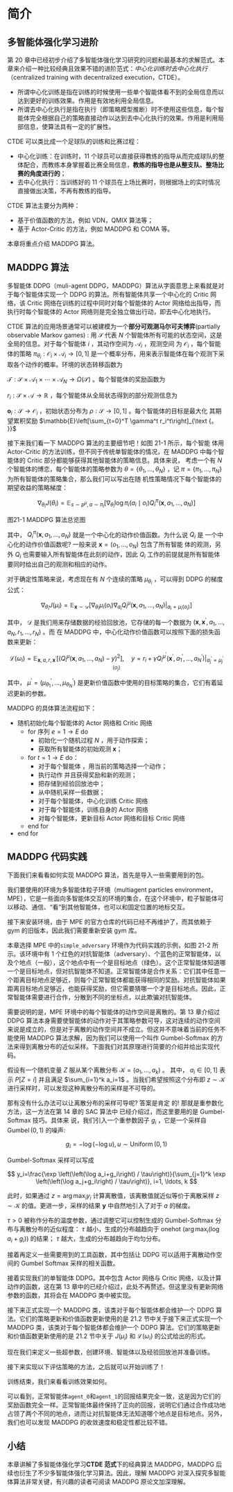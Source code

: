 

<!--
 * @version:
 * @Author:  StevenJokess（蔡舒起） https://github.com/StevenJokess
 * @Date: 2023-02-23 20:18:52
 * @LastEditors:  StevenJokess（蔡舒起） https://github.com/StevenJokess
 * @LastEditTime: 2023-10-02 21:12:45
 * @Description:
 * @Help me: 如有帮助，请赞助，失业3年了。![支付宝收款码](https://github.com/StevenJokess/d2rl/blob/master/img/%E6%94%B6.jpg)
 * @TODO::
 * @Reference:
-->
# 简介

## 多智能体强化学习进阶

第 20 章中已经初步介绍了多智能体强化学习研究的问题和最基本的求解范式。本章来介绍一种比较经典且效果不错的进阶范式：*中心化训练时去中心化执行*（centralized training with decentralized execution，CTDE）。

- 所谓中心化训练是指在训练的时候使用一些单个智能体看不到的全局信息而以达到更好的训练效果。作用是有效地利用全局信息。
- 所谓去中心化执行是指在执行（即策略模型推断）时不使用这些信息，每个智能体完全根据自己的策略直接动作以达到去中心化执行的效果。作用是利用局部信息，使算法具有一定的扩展性。

CTDE 可以类比成一个足球队的训练和比赛过程：

- 中心化训练：在训练时，11 个球员可以直接获得教练的指导从而完成球队的整体配合，而教练本身掌握着比赛全局信息，**教练的指导也是从整支队、整场比赛的角度进行的**；
- 去中心化执行：当训练好的 11 个球员在上场比赛时，则根据场上的实时情况直接做出决策，不再有教练的指导。

CTDE 算法主要分为两种：

- 基于价值函数的方法，例如 VDN，QMIX 算法等；
- 基于 Actor-Critic 的方法，例如 MADDPG 和 COMA 等。

本章将重点介绍 MADDPG 算法。

## MADDPG 算法

多智能体 DDPG（muli-agent DDPG，MADDPG）算法从字面意思上来看就是对于每个智能体实现一个 DDPG 的算法。所有智能体共享一个中心化的 Critic 网络，该 Critic 网络在训练的过程中同时对每个智能体的 Actor 网络给出指导，而执行时每个智能体的 Actor 网络则是完全独立做出行动，即去中心化地执行。

CTDE 算法的应用场景通常可以被建模为一个**部分可观测马尔可夫博弈**(partially observable Markov games) : 用 $\mathcal{S}$ 代表 $N$ 个智能体所有可能的状态空间，这是全局的信息。对于每个智能体 $i$ ，其动作空间为 $\mathcal{A}_i$ ，观测空间 为 $\mathcal{O}_i$ ，每个智能体的策略 $\pi_{\theta_i}: \mathcal{O}_i \times \mathcal{A}_i \rightarrow[0,1]$ 是一个概率分布，用来表示智能体在每个观测下采取各个动作的概率。环境的状态转移函数为

$\mathcal{T}: \mathcal{S} \times \mathcal{A}_1 \times \cdots \times \mathcal{A}_N \rightarrow \Omega(\mathcal{S})$ 。每个智能体的奖励函数为

$r_i: \mathcal{S} \times \mathcal{A} \rightarrow \mathbb{R}$ ，每个智能体从全局状态得到的部分观测信息为

$\mathbf{o}_i: \mathcal{S} \rightarrow \mathcal{O}_i$ ，初始状态分布为 $\rho: \mathcal{S} \rightarrow[0,1]$ 。每个智能体的目标是最大化 其期望累积奖励 $\mathbb{E}\left[\sum_{t=0}^T \gamma^t r_i^t\right]_{\text {。 }}$

接下来我们看一下 MADDPG 算法的主要细节吧！如图 21-1 所示，每个智能 体用 Actor-Critic 的方法训练，但不同于传统单智能体的情况，在 MADDPG 中每个智能体的 Critic 部分都能够获得其他智能体的策略信息。具体来说， 考虑一个有 $N$ 个智能体的博恋，每个智能体的策略参数为 $\theta=\left\{\theta_1, \ldots, \theta_N\right\}$ ，记 $\pi=\left\{\pi_1, \ldots, \pi_N\right\}$ 为所有智能体的策略集合，那么我们可以写出在随 机性策略情况下每个智能体的期望收益的策略梯度：

$$
\nabla_{\theta_i} J\left(\theta_i\right)=\mathbb{E}_{s \sim p^\mu, a \sim \pi_i}\left[\nabla_{\theta_i} \log \pi_i\left(a_i \mid o_i\right) Q_i^\pi\left(\mathbf{x}, a_1, \ldots, a_N\right)\right]
$$

图21-1 MADDPG 算法总览图

其中， $Q_i^\pi\left(\mathbf{x}, a_1, \ldots, a_N\right)$ 就是一个中心化的动作价值函数。为什么说 $Q_i$ 是 一个中心化的动作价值函数呢? 一般来说 $\mathbf{x}=\left(o_1, \ldots, o_N\right)$ 包含了所有智能 体的观测，另外 $Q_i$ 也需要输入所有智能体在此刻的动作，因此 $Q_i$ 工作的前提就是所有智能体要同时给出自己的观测和相应的动作。

对于确定性策略来说，考虑现在有 $N$ 个连续的策略 $\mu_{\theta_i}$ ，可以得到 DDPG 的梯度公式：

$$
\nabla_{\theta_i} J\left(\mu_i\right)=\mathbb{E}_{\mathbf{x} \sim \mathcal{D}}\left[\left.\nabla_{\theta_i} \mu_i\left(o_i\right) \nabla_{a_i} Q_i^\mu\left(\mathbf{x}, a_1, \ldots, a_N\right)\right|_{a_i=\mu_i\left(o_i\right)}\right]
$$

其中， $\mathcal{D}$ 是我们用来存储数据的经验回放池，它存储的每一个数据为 $\left(\mathbf{x}, \mathbf{x}^{\prime}, a_1, \ldots, a_N, r_1, \ldots, r_N\right)$ 。而 在 MADDPG 中，中心化动作价值函数可以按照下面的损失函数来更新：

$$
\mathcal{L}\left(\omega_i\right)=\mathbb{E}_{\mathbf{x}, a, r, \mathbf{x}^{\prime}}\left[\left(Q_i^\mu\left(\mathbf{x}, a_1, \ldots, a_N\right)-y\right)^2\right], \quad y=r_i+\left.\gamma Q_i^{\mu^{\prime}}\left(\mathbf{x}^{\prime}, a_1^{\prime}, \ldots, a_N^{\prime}\right)\right|_{a_j^{\prime}=\mu_j^{\prime}\left(o_j\right)}
$$

其中， $\mu^{\prime}=\left(\mu_{\theta_1}^{\prime}, \ldots, \mu_{\theta_N}^{\prime}\right)$ 是更新价值函数中使用的目标策略的集合，它们有着延迟更新的参数。


MADDPG 的具体算法流程如下：

- 随机初始化每个智能体的 Actor 网络和 Critic 网络
  - for 序列  $e = 1 \rightarrow E$ do
    - 初始化一个随机过程 $N$ ，用于动作探索；
    - 获取所有智能体的初始观测 $\mathbf{x}$；
  - for  $t = 1 \rightarrow E$ do：
    - 对于每个智能体 ，用当前的策略选择一个动作；
    - 执行动作 并且获得奖励和新的观测；
    - 把存储到经验回放池中；
    - 从中随机采样一些数据；
    - 对于每个智能体，中心化训练 Critic 网络
    - 对于每个智能体，训练自身的 Actor 网络
    - 对每个智能体，更新目标 Actor 网络和目标 Critic 网络
  - end for
- end for

## MADDPG 代码实践

下面我们来看看如何实现 MADDPG 算法，首先是导入一些需要用到的包。

我们要使用的环境为多智能体粒子环境（multiagent particles environment，MPE），它是一些面向多智能体交互的环境的集合，在这个环境中，粒子智能体可以移动、通信、“看”到其他智能体，也可以和固定位置的地标交互。

接下来安装环境，由于 MPE 的官方仓库的代码已经不再维护了，而其依赖于 gym 的旧版本，因此我们需要重新安装 gym 库。

本章选择 MPE 中的`simple_adversary` 环境作为代码实践的示例，如图 21-2 所示。该环境中有 1 个红色的对抗智能体（adversary）、个蓝色的正常智能体，以及个地点（一般），这个地点中有一个是目标地点（绿色）。这个正常智能体知道哪一个是目标地点，但对抗智能体不知道。正常智能体是合作关系：它们其中任意一个距离目标地点足够近，则每个正常智能体都能获得相同的奖励。对抗智能体如果距离目标地点足够近，也能获得奖励，但它需要猜哪一个才是目标地点。因此，正常智能体需要进行合作，分散到不同的坐标点，以此欺骗对抗智能体。

需要说明的是，MPE 环境中的每个智能体的动作空间是离散的。第 13 章介绍过 DDPG 算法本身需要使智能体的动作对于其策略参数可导，这对连续的动作空间来说是成立的，但是对于离散的动作空间并不成立。但这并不意味着当前的任务不能使用 MADDPG 算法求解，因为我们可以使用一个叫作 Gumbel-Softmax 的方法来得到离散分布的近似采样。下面我们对其原理进行简要的介绍并给出实现代码。

假设有一个随机变量 $Z$ 服从某个离散分布 $\mathcal{K}=\left(a_1, \ldots, a_k\right)$ 。 其中， $a_i \in[0,1]$ 表示 $P[Z=i]$ 并且满足 $\sum_{i=1}^k a_i=1$ 。当我们希望按照这个分布即 $z \sim \mathcal{K}$ 进行采样时，可以发现这种离散分布的采样是不可导的。

那有没有什么办法可以让离散分布的采样可导呢? 答案是肯定 的! 那就是重参数化方法，这一方法在第 14 章的 SAC 算法中 已经介绍过，而这里要用的是 Gumbel-Softmax 技巧。具体来 说，我们引入一个重参数因子 $g_i$ ，它是一个采样自 $\operatorname{Gumbel}(0,1)$ 的噪声:

$$
g_i=-\log (-\log u), u \sim \operatorname{Uniform}(0,1)
$$

Gumbel-Softmax 采样可以写成

$$
y_i=\frac{\exp \left(\left(\log a_i+g_i\right) / \tau\right)}{\sum_{j=1}^k \exp \left(\left(\log a_j+g_i\right) / \tau\right)}, i=1, \ldots, k
$$

此时，如果通过 $z=\arg \max _i y_i$ 计算离散值，该离散值就近似等价于离散采样 $z \sim \mathcal{K}$ 的值。更进一步，采样的结果 $\mathbf{y}$ 中自然地引入了对于 $a$ 的梯度。

$\tau>0$ 被称作分布的温度参数，通过调整它可以控制生成的 Gumbel-Softmax 分布与离散分布的近似程度： $\tau$ 越小，生成的分布越趋向于 onehot $\left(\arg \max _i\left(\log a_i+g_i\right)\right)$ 的结果； $\tau$ 越大，生成的分布越趋向于均匀分布。

接着再定义一些需要用到的工具函数，其中包括让 DDPG 可以适用于离散动作空间的 Gumbel Softmax 采样的相关函数。

接着实现我们的单智能体 DDPG。其中包含 Actor 网络与 Critic 网络，以及计算动作的函数，这在第 13 章中的已经介绍过，此处不再赘述。但这里没有更新网络参数的函数，其将会在 MADDPG 类中被实现。

接下来正式实现一个 MADDPG 类，该类对于每个智能体都会维护一个 DDPG 算法。它们的策略更新和价值函数更新使用的是 21.2 节中关于接下来正式实现一个 MADDPG 类，该类对于每个智能体都会维护一个 DDPG 算法。它们的策略更新和价值函数更新使用的是 21.2 节中关于 $J\left(\mu_i\right)$ 和 $\mathcal{L}\left(\omega_i\right)$ 的公式给出的形式。


现在我们来定义一些超参数，创建环境、智能体以及经验回放池并准备训练。



接下来实现以下评估策略的方法，之后就可以开始训练了！



训练结束，我们来看看训练效果如何。



可以看到，正常智能体`agent_0`和`agent_1`的回报结果完全一致，这是因为它们的奖励函数完全一样。正常智能体最终保持了正向的回报，说明它们通过合作成功地占领了两个不同的地点，进而让对抗智能体无法知道哪个地点是目标地点。另外，我们也可以发现 MADDPG 的收敛速度和稳定性都比较不错。

## 小结

本章讲解了多智能体强化学习**CTDE 范式**下的经典算法 MADDPG，MADDPG 后续也衍生了不少多智能体强化学习算法。因此，理解 MADDPG 对深入探究多智能体算法非常关键，有兴趣的读者可阅读 MADDPG 原论文加深理解。

[1]: https://hrl.boyuai.com/chapter/3/%E5%A4%9A%E6%99%BA%E8%83%BD%E4%BD%93%E5%BC%BA%E5%8C%96%E5%AD%A6%E4%B9%A0%E8%BF%9B%E9%98%B6/
